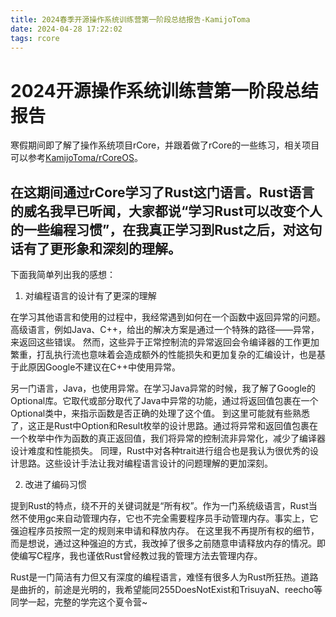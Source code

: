 ```yaml
---
title: 2024春季开源操作系统训练营第一阶段总结报告-KamijoToma
date: 2024-04-28 17:22:02
tags: rcore
---
```


# 2024开源操作系统训练营第一阶段总结报告

寒假期间即了解了操作系统项目rCore，并跟着做了rCore的一些练习，相关项目可以参考[KamijoToma/rCoreOS](https://github.com/KamijoToma/rCoreOS)。

在这期间通过rCore学习了Rust这门语言。Rust语言的威名我早已听闻，大家都说“学习Rust可以改变个人的一些编程习惯”，在我真正学习到Rust之后，对这句话有了更形象和深刻的理解。
------
下面我简单列出我的感想：

1. 对编程语言的设计有了更深的理解

在学习其他语言和使用的过程中，我经常遇到如何在一个函数中返回异常的问题。高级语言，例如Java、C++，给出的解决方案是通过一个特殊的路径——异常，来返回这些错误。
然而，这些异于正常控制流的异常返回会令编译器的工作更加繁重，打乱执行流也意味着会造成额外的性能损失和更加复杂的汇编设计，也是基于此原因Google不建议在C++中使用异常。

另一门语言，Java，也使用异常。在学习Java异常的时候，我了解了Google的Optional库。它取代或部分取代了Java中异常的功能，通过将返回值包裹在一个Optional类中，来指示函数是否正确的处理了这个值。
到这里可能就有些熟悉了，这正是Rust中Option和Result枚举的设计思路。通过将异常和返回值包裹在一个枚举中作为函数的真正返回值，我们将异常的控制流非异常化，减少了编译器设计难度和性能损失。
同理，Rust中对各种trait进行组合也是我认为很优秀的设计思路。这些设计手法让我对编程语言设计的问题理解的更加深刻。

2. 改进了编码习惯

提到Rust的特点，绕不开的关键词就是“所有权”。作为一门系统级语言，Rust当然不使用gc来自动管理内存，它也不完全需要程序员手动管理内存。事实上，它强迫程序员按照一定的规则来申请和释放内存。
在这里我不再提所有权的细节，而是想说，通过这种强迫的方式，我改掉了很多之前随意申请释放内存的情况。即使编写C程序，我也谨依Rust曾经教过我的管理方法去管理内存。


Rust是一门简洁有力但又有深度的编程语言，难怪有很多人为Rust所狂热。道路是曲折的，前途是光明的，我希望能同255DoesNotExist和TrisuyaN、reecho等同学一起，完整的学完这个夏令营~
